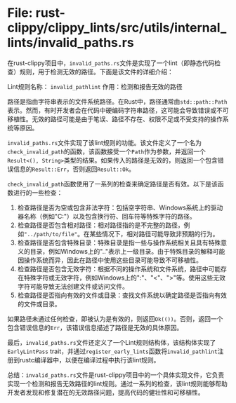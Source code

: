 # File: rust-clippy/clippy_lints/src/utils/internal_lints/invalid_paths.rs

在rust-clippy项目中，`invalid_paths.rs`文件是实现了一个lint（即静态代码检查）规则，用于检测无效的路径。下面是该文件的详细介绍：

Lint规则名称： `invalid_pathlint`
作用：检测和报告无效的路径

路径是指由字符串表示的文件系统路径。在Rust中，路径通常由`std::path::Path`表示。然而，有时开发者会在代码中硬编码字符串路径，这可能会导致错误或不可移植性。无效的路径可能是由于笔误、路径不存在、权限不足或不受支持的操作系统等原因。

`invalid_paths.rs`文件实现了该lint规则的功能。该文件定义了一个名为`check_invalid_path`的函数，该函数接受一个`Path`作为参数，并返回一个`Result<(), String>`类型的结果。如果传入的路径是无效的，则返回一个包含错误信息的`Result::Err`，否则返回`Result::Ok`。

`check_invalid_path`函数使用了一系列的检查来确定路径是否有效。以下是该函数进行的一些检查：

1. 检查路径是否为空或包含非法字符：包括空字符串、Windows系统上的驱动器名称（例如"C:"）以及包含换行符、回车符等特殊字符的路径。
2. 检查路径是否包含相对路径：相对路径指的是不完整的路径，例如`"../path/to/file"`。在某些情况下，相对路径可能导致非预期的行为。
3. 检查路径是否包含特殊目录：特殊目录是指一些与操作系统相关且具有特殊意义的目录，例如Windows上的".."表示上一级目录。由于特殊目录的解释可能因操作系统而异，因此在路径中使用这些目录可能导致不可移植性。
4. 检查路径是否包含无效字符：根据不同的操作系统和文件系统，路径中可能存在特殊字符或无效字符，例如Windows上的":"、"<"、">"等。使用这些无效字符可能导致无法创建文件或访问文件。
5. 检查路径是否指向有效的文件或目录：查找文件系统以确定路径是否指向有效的文件或目录。

如果路径未通过任何检查，即被认为是有效的，则返回`Ok(())`。否则，返回一个包含错误信息的`Err`，该错误信息描述了路径是无效的具体原因。

最后，`invalid_paths.rs`文件还定义了一个Lint规则结构体，该结构体实现了`EarlyLintPass` trait，并通过`register_early_lints`函数将`invalid_pathlint`注册到rustc编译器中，以便在编译过程中执行该lint规则。

总结：`invalid_paths.rs`文件是rust-clippy项目中的一个具体实现文件，它负责实现一个检测和报告无效路径的lint规则。通过一系列的检查，该lint规则能够帮助开发者发现和修复潜在的无效路径问题，提高代码的健壮性和可移植性。

